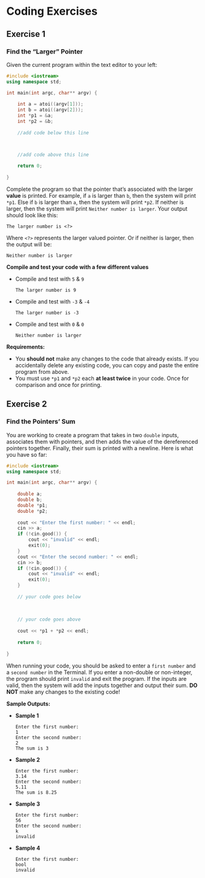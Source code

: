 # Coding Exercises

## Exercise 1

### Find the “Larger” Pointer

Given the current program within the text editor to your left:

```cpp
#include <iostream>
using namespace std;

int main(int argc, char** argv) {
    
    int a = atoi((argv[1]));
    int b = atoi((argv[2]));
    int *p1 = &a;
    int *p2 = &b;
    
    //add code below this line



    //add code above this line
    
    return 0;
  
}
```

Complete the program so that the pointer that’s associated with the larger __value__ is printed. For example, if `a` is larger than `b`, then the system will print `*p1`. Else if `b` is larger than `a`, then the system will print `*p2`. If neither is larger, then the system will print `Neither number is larger`. Your output should look like this:

```
The larger number is <?>
```

Where `<?>` represents the larger valued pointer. Or if neither is larger, then the output will be:

```
Neither number is larger
```

__Compile and test your code with a few different values__

- Compile and test with `5` & `9`
    ```
    The larger number is 9
    ```

- Compile and test with `-3` & `-4`
    ```
    The larger number is -3
    ```

- Compile and test with `0` & `0`
    ```
    Neither number is larger
    ```

__Requirements:__

- You __should not__ make any changes to the code that already exists. If you accidentally delete any existing code, you can copy and paste the entire program from above.
- You must use `*p1` and `*p2` each __at least twice__ in your code. Once for comparison and once for printing.

## Exercise 2

### Find the Pointers’ Sum

You are working to create a program that takes in two `double` inputs, associates them with pointers, and then adds the value of the dereferenced pointers together. Finally, their sum is printed with a newline. Here is what you have so far:

```cpp
#include <iostream>
using namespace std;

int main(int argc, char** argv) {
    
    double a;
    double b;
    double *p1;
    double *p2;
    
    cout << "Enter the first number: " << endl;
    cin >> a;
    if (!cin.good()) {
        cout << "invalid" << endl;
        exit(0);
    }
    cout << "Enter the second number: " << endl;
    cin >> b;
    if (!cin.good()) {
        cout << "invalid" << endl;
        exit(0);
    }
    
    // your code goes below
    
    
    
    // your code goes above
    
    cout << *p1 + *p2 << endl;
    
    return 0;
    
}
```

When running your code, you should be asked to enter a `first number` and a `second number` in the Terminal. If you enter a non-double or non-integer, the program should print `invalid` and exit the program. If the inputs are valid, then the system will add the inputs together and output their sum. __DO NOT__ make any changes to the existing code!

__Sample Outputs:__

- __Sample 1__
    ```
    Enter the first number:
    1
    Enter the second number:
    2
    The sum is 3
    ```

- __Sample 2__
    ```
    Enter the first number:
    3.14
    Enter the second number:
    5.11
    The sum is 8.25
    ```
    
- __Sample 3__
    ```
    Enter the first number:
    56
    Enter the second number:
    k
    invalid
    ```
    
- __Sample 4__
    ```
    Enter the first number:
    bool
    invalid
    ```